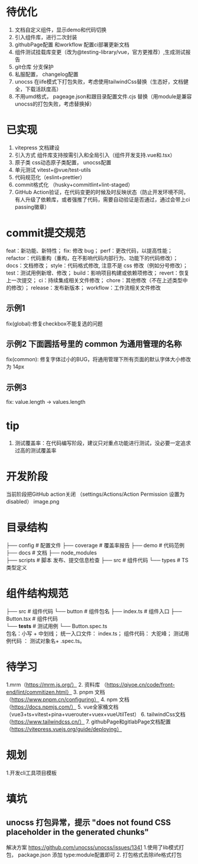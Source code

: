 # 待优化
1. 文档自定义组件，显示demo和代码切换
2. 引入组件库，进行二次封装
3. githubPage配置  和workflow 配置ci部署更新文档
4. 组件测试挂载库变更（改为@testing-library/vue，官方更推荐）,生成测试报告
5. git仓库 分支保护
6. 私服配置， changelog配置
7. unocss 在iife模式下打包失败，考虑使用tailwindCss替换（生态好，文档健全，下载活跃度高）
8. 不用umd格式， pageage.json和跟目录配置文件.cjs 替换（用module是兼容unocss的打包失败，考虑替换掉）

# 已实现
1. vitepress 文档建设
2. 引入方式 组件库支持按需引入和全局引入（组件开发支持.vue和.tsx）
3. 原子类 css动态原子类配置， unocss配置
4. 单元测试 vitest+@vue/test-utils
5. 代码规范化（eslint+prettier）
6. commit格式化 （husky+commitlint+lint-staged）
7. GitHub Action验证，在代码变更的时候及时反映状态（防止开发环境不同，有人升级了依赖库，或者强推了代码，需要自动验证是否通过，通过会带上ci passing徽章）

# commit提交规范
feat：新功能、新特性；
fix: 修改 bug；
perf：更改代码，以提高性能；
refactor：代码重构（重构，在不影响代码内部行为、功能下的代码修改）；
docs：文档修改；
style：代码格式修改, 注意不是 css 修改（例如分号修改）；
test：测试用例新增、修改；
build：影响项目构建或依赖项修改；
revert：恢复上一次提交；
ci：持续集成相关文件修改；
chore：其他修改（不在上述类型中的修改）；
release：发布新版本；
workflow：工作流相关文件修改
## 示例1
fix(global):修复checkbox不能复选的问题
## 示例2 下面圆括号里的 common 为通用管理的名称
fix(common): 修复字体过小的BUG，将通用管理下所有页面的默认字体大小修改为 14px
## 示例3
fix: value.length -> values.length
# tip
1. 测试覆盖率：在代码编写阶段，建议只对重点功能进行测试，没必要一定追求过高的测试覆盖率


# 开发阶段
当前阶段把GitHub action关闭 （settings/Actions/Action Permission 设置为disabled）
image.png

# 目录结构
├── config               # 配置文件
├── coverage            # 覆盖率报告
├── demo                # 代码范例
├── docs                # 文档
├── node_modules  
├── scripts              # 脚本 发布、提交信息检查
├── src                  # 组件代码
└── types                # TS类型定义
# 组件结构规范
├── src                 # 组件代码
    └── button       # 组件包名
         ├── index.ts   # 组件入口
         ├── Button.tsx  # 组件代码  
         └── __tests__   # 测试用例
                  └── Button.spec.ts   
包名：小写 + 中划线；
统一入口文件： index.ts；
组件代码： 大驼峰；
测试用例代码 ： 测试对象名+ .spec.ts。

# 待学习
1.mrm（https://mrm.js.org/）
2. 资料库 （https://qiyoe.cn/code/front-end/lint/commitizen.html）
3. pnpm 文档 （https://www.pnpm.cn/configuring）
4. npm 文档（https://docs.npmjs.com/）
5. vue全家桶文档（vue3+ts+vitest+pina+vuerouter+vuex+vueUtilTest）
6. tailwindCss文档（https://www.tailwindcss.cn/）
7. githubPage和gitlabPage文档配置（https://vitepress.vuejs.org/guide/deploying）

# 规划
1.开发cli工具项目模板

# 填坑
## unocss 打包异常，提示 "does not found CSS placeholder in the generated chunks"
解决方案 https://github.com/unocss/unocss/issues/1341 
1.使用了lib模式打包， package.json 添加 type:module配置即可
2. 打包格式去除iife格式打包